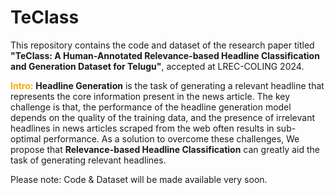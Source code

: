 # TeClass

This repository contains the code and dataset of the research paper titled <b>"TeClass: A Human-Annotated Relevance-based Headline Classification and Generation Dataset for Telugu"</b>, accepted at LREC-COLING 2024.

<span style="color:orange"><b>Intro:</b></span> 
<b>Headline Generation</b> is the task of generating a relevant headline that represents the core information present in the news article. The key challenge is that, the performance of the headline generation model depends on the quality of the training data, and the presence of irrelevant headlines in news articles scraped from the web often results in sub-optimal performance.
As a solution to overcome these challenges, We propose that <b>Relevance-based Headline Classification</b> can greatly aid the task of generating relevant headlines.

Please note: Code & Dataset will be made available very soon.
